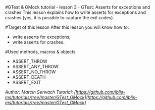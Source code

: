 #GTest & GMock tutorial - lesson 3 - GTest: Asserts for exceptions and crashes
This lesson explains how to write asserts for exceptions and crashes (yes, it is possible to capture the exit codes).

#Target of this lesson
After this lesson you will know how to:
- write asserts for exceptions,
- write asserts for crashes.

#Used methods, macros & objects
- ASSERT_THROW
- ASSERT_ANY_THROW
- ASSERT_NO_THROW
- ASSERT_DEATH
- ASSERT_EXIT


*Author: Marcin Serwach*
*Tutorial: [https://github.com/iblis-ms/tutorials/tree/master/GTest_GMock](https://github.com/iblis-ms/tutorials/tree/master/GTest_GMock)*
